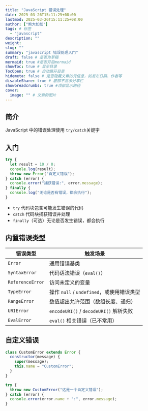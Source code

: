 ```yaml
---
title: "JavaScript 错误处理"
date: 2025-03-26T15:11:25+08:00
lastmod: 2025-03-26T15:11:25+08:00
author: ["熊大如如"]
tags: # 标签
  - "javascript"
description: ""
weight:
slug: ""
summary: "javascript 错误处理入门"
draft: false # 是否为草稿
mermaid: true #是否开启mermaid
showToc: true # 显示目录
TocOpen: true # 自动展开目录
hidemeta: false # 是否隐藏文章的元信息，如发布日期、作者等
disableShare: true # 底部不显示分享栏
showbreadcrumbs: true #顶部显示路径
cover:
  image: "" # 文章的图片
---
```


## 简介

JavaScript 中的错误处理使用 `try/catch`关键字

## 入门

```javascript
try {
  let result = 10 / 0;
  console.log(result);
  throw new Error("自定义错误");
} catch (error) {
  console.error("捕获错误:", error.message);
} finally {
  console.log("无论是否有错误，都会执行");
}
```

- `try` 代码块包含可能发生错误的代码
- `catch` 代码块捕获错误并处理
- `finally`（可选）无论是否发生错误，都会执行

## 内置错误类型

| 错误类型         | 触发场景                                  |
| ---------------- | ----------------------------------------- |
| `Error`          | 通用错误基类                              |
| `SyntaxError`    | 代码语法错误（`eval()`）                  |
| `ReferenceError` | 访问未定义的变量                          |
| `TypeError`      | 操作 `null` / `undefined`，或使用错误类型 |
| `RangeError`     | 数值超出允许范围（数组长度、递归）        |
| `URIError`       | `encodeURI()` / `decodeURI()` 解析失败    |
| `EvalError`      | `eval()` 相关错误（已不常用）             |

## 自定义错误

```javascript
class CustomError extends Error {
  constructor(message) {
    super(message);
    this.name = "CustomError";
  }
}

try {
  throw new CustomError("这是一个自定义错误");
} catch (error) {
  console.error(error.name + ":", error.message);
}
```
